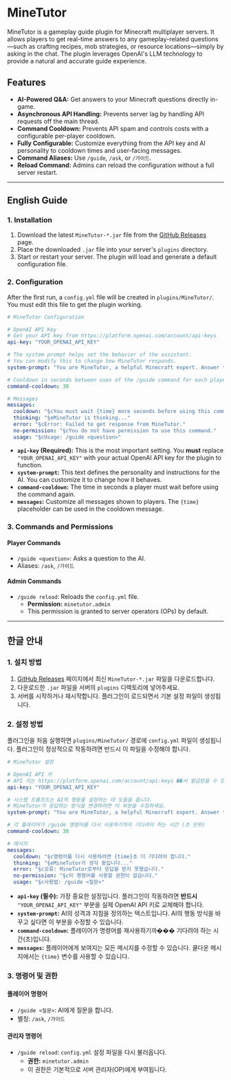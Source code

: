 # MineTutor

MineTutor is a gameplay guide plugin for Minecraft multiplayer servers. It allows players to get real-time answers to any gameplay-related questions—such as crafting recipes, mob strategies, or resource locations—simply by asking in the chat. The plugin leverages OpenAI's LLM technology to provide a natural and accurate guide experience.

## Features

- **AI-Powered Q&A:** Get answers to your Minecraft questions directly in-game.
- **Asynchronous API Handling:** Prevents server lag by handling API requests off the main thread.
- **Command Cooldown:** Prevents API spam and controls costs with a configurable per-player cooldown.
- **Fully Configurable:** Customize everything from the API key and AI personality to cooldown times and user-facing messages.
- **Command Aliases:** Use `/guide`, `/ask`, or `/가이드`.
- **Reload Command:** Admins can reload the configuration without a full server restart.

---

## English Guide

### 1. Installation

1.  Download the latest `MineTutor-*.jar` file from the [GitHub Releases](https://github.com/ms1011/MineTutor/releases) page.
2.  Place the downloaded `.jar` file into your server's `plugins` directory.
3.  Start or restart your server. The plugin will load and generate a default configuration file.

### 2. Configuration

After the first run, a `config.yml` file will be created in `plugins/MineTutor/`. You must edit this file to get the plugin working.

```yaml
# MineTutor Configuration

# OpenAI API Key
# Get your API key from https://platform.openai.com/account/api-keys
api-key: "YOUR_OPENAI_API_KEY"

# The system prompt helps set the behavior of the assistant.
# You can modify this to change how MineTutor responds.
system-prompt: "You are MineTutor, a helpful Minecraft expert. Answer the user's questions about Minecraft concisely and accurately."

# Cooldown in seconds between uses of the /guide command for each player.
command-cooldown: 30

# Messages
messages:
  cooldown: "§cYou must wait {time} more seconds before using this command again."
  thinking: "§eMineTutor is thinking..."
  error: "§cError: Failed to get response from MineTutor."
  no-permission: "§cYou do not have permission to use this command."
  usage: "§cUsage: /guide <question>"
```

-   **`api-key` (Required):** This is the most important setting. You **must** replace `"YOUR_OPENAI_API_KEY"` with your actual OpenAI API key for the plugin to function.
-   **`system-prompt`:** This text defines the personality and instructions for the AI. You can customize it to change how it behaves.
-   **`command-cooldown`:** The time in seconds a player must wait before using the command again.
-   **`messages`:** Customize all messages shown to players. The `{time}` placeholder can be used in the cooldown message.

### 3. Commands and Permissions

#### Player Commands

-   `/guide <question>`: Asks a question to the AI.
-   Aliases: `/ask`, `/가이드`

#### Admin Commands

-   `/guide reload`: Reloads the `config.yml` file.
    -   **Permission:** `minetutor.admin`
    -   This permission is granted to server operators (OPs) by default.

---

## 한글 안내

### 1. 설치 방법

1.  [GitHub Releases](https://github.com/ms1011/MineTutor/releases) 페이지에서 최신 `MineTutor-*.jar` 파일을 다운로드합니다.
2.  다운로드한 `.jar` 파일을 서버의 `plugins` 디렉토리에 넣어주세요.
3.  서버를 시작하거나 재시작합니다. 플러그인이 로드되면서 기본 설정 파일이 생성됩니다.

### 2. 설정 방법

플러그인을 처음 실행하면 `plugins/MineTutor/` 경로에 `config.yml` 파일이 생성됩니다. 플러그인이 정상적으로 작동하려면 반드시 이 파일을 수정해야 합니다.

```yaml
# MineTutor 설정

# OpenAI API 키
# API 키는 https://platform.openai.com/account/api-keys ��서 발급받을 수 있습니다.
api-key: "YOUR_OPENAI_API_KEY"

# 시스템 프롬프트는 AI의 행동을 설정하는 데 도움을 줍니다.
# MineTutor가 응답하는 방식을 변경하려면 이 부분을 수정하세요.
system-prompt: "You are MineTutor, a helpful Minecraft expert. Answer the user's questions about Minecraft concisely and accurately. Your response should be in Korean."

# 각 플레이어가 /guide 명령어를 다시 사용하기까지 기다려야 하는 시간 (초 단위)
command-cooldown: 30

# 메시지
messages:
  cooldown: "§c명령어를 다시 사용하려면 {time}초 더 기다려야 합니다."
  thinking: "§eMineTutor가 생각 중입니다..."
  error: "§c오류: MineTutor로부터 응답을 받지 못했습니다."
  no-permission: "§c이 명령어를 사용할 권한이 없습니다."
  usage: "§c사용법: /guide <질문>"
```

-   **`api-key` (필수):** 가장 중요한 설정입니다. 플러그인이 작동하려면 **반드시** `"YOUR_OPENAI_API_KEY"` 부분을 실제 OpenAI API 키로 교체해야 합니다.
-   **`system-prompt`:** AI의 성격과 지침을 정의하는 텍스트입니다. AI의 행동 방식을 바꾸고 싶다면 이 부분을 수정할 수 있습니다.
-   **`command-cooldown`:** 플레이어가 명령어를 재사용하기까��� 기다려야 하는 시간(초)입니다.
-   **`messages`:** 플레이어에게 보여지는 모든 메시지를 수정할 수 있습니다. 쿨다운 메시지에서는 `{time}` 변수를 사용할 수 있습니다.

### 3. 명령어 및 권한

#### 플레이어 명령어

-   `/guide <질문>`: AI에게 질문을 합니다.
-   별칭: `/ask`, `/가이드`

#### 관리자 명령어

-   `/guide reload`: `config.yml` 설정 파일을 다시 불러옵니다.
    -   **권한:** `minetutor.admin`
    -   이 권한은 기본적으로 서버 관리자(OP)에게 부여됩니다.